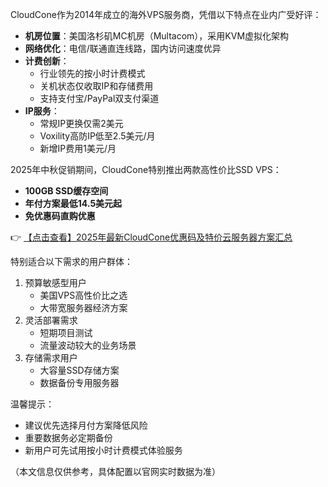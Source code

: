 

CloudCone作为2014年成立的海外VPS服务商，凭借以下特点在业内广受好评：
- **机房位置**：美国洛杉矶MC机房（Multacom），采用KVM虚拟化架构
- **网络优化**：电信/联通直连线路，国内访问速度优异
- **计费创新**：
  - 行业领先的按小时计费模式
  - 关机状态仅收取IP和存储费用
  - 支持支付宝/PayPal双支付渠道
- **IP服务**：
  - 常规IP更换仅需2美元
  - Voxility高防IP低至2.5美元/月
  - 新增IP费用1美元/月


2025年中秋促销期间，CloudCone特别推出两款高性价比SSD VPS：
- **100GB SSD缓存空间**
- **年付方案最低14.5美元起**
- **免优惠码直购优惠**

👉 [【点击查看】2025年最新CloudCone优惠码及特价云服务器方案汇总](https://bit.ly/Cloudcone)


特别适合以下需求的用户群体：
1. 预算敏感型用户
   - 美国VPS高性价比之选
   - 大带宽服务器经济方案
2. 灵活部署需求
   - 短期项目测试
   - 流量波动较大的业务场景
3. 存储需求用户
   - 大容量SSD存储方案
   - 数据备份专用服务器


温馨提示：
- 建议优先选择月付方案降低风险
- 重要数据务必定期备份
- 新用户可先试用按小时计费模式体验服务

（本文信息仅供参考，具体配置以官网实时数据为准）

